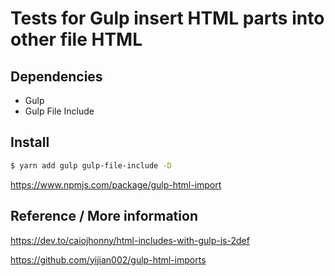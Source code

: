 
# Tests for Gulp insert HTML parts into other file HTML

## Dependencies
- Gulp
- Gulp File Include


## Install
```bash
$ yarn add gulp gulp-file-include -D
```
https://www.npmjs.com/package/gulp-html-import

## Reference / More information

https://dev.to/caiojhonny/html-includes-with-gulp-js-2def



https://github.com/yijian002/gulp-html-imports
